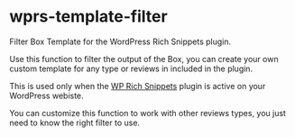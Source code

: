 wprs-template-filter
====================

Filter Box Template for the WordPress Rich Snippets plugin. 

Use this function to filter the output of the Box, you can create your own custom template for any type or reviews in included in the plugin.

This is used only when the <a href="http://authorhreview.com/plugins/wp-rich-snippets/">WP Rich Snippets</a> plugin is active on your WordPress webiste.

You can customize this function to work with other reviews types, you just need to know the right filter to use.
